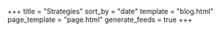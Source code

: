 +++
title = "Strategies"
sort_by = "date"
template = "blog.html"
page_template = "page.html"
generate_feeds = true
+++

